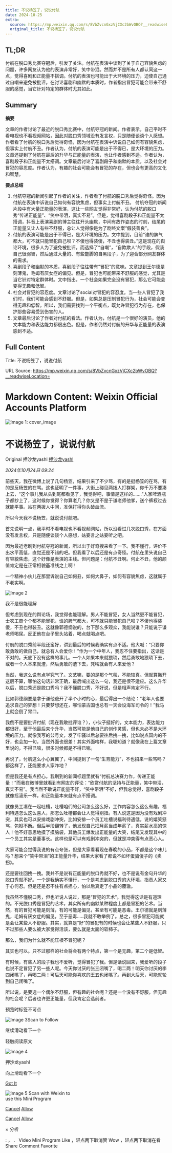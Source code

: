 ```yaml
---
title: 不说杨笠了，说说付航
date: 2024-10-25
extra:
  source: https://mp.weixin.qq.com/s/8VbZvcnGxzVjCXc2bWvOBQ?__readwiseLocation=
  original_title: 不说杨笠了，说说付航
---
```

## TL;DR
付航在脱口秀比赛夺冠后，引发了关注。付航在表演中谈到了关于自己容貌焦虑的问题，许多网友认为他的表演非常好，笑中带泪。然而并不是所有人都认同这一点，觉得喜剧和正能量不搭调。付航的表演也可能出于大环境的压力，迫使自己通过自嘲来避免被批评。在讨论喜剧和幽默的本质时，作者指出冒犯可能会带来不舒服的感觉，当它针对特定的群体时尤其如此。
## Summary
**摘要**

文章的作者讨论了最近的脱口秀比赛中，付航夺冠的新闻。作者表示，自己平时不看电视也不看视频网站，因此对脱口秀领域没有发言权，只是随便谈谈个人感想。作者看了付航的脱口秀后觉得奇怪，因为付航在表演中诉说自己如何有容貌焦虑，但事实上付航不丑。作者认为，付航的表演可能是出于不得已，是大环境的压力。文章还提到了付航在最后的升华与正能量的表演，也让作者感到不适。作者认为，喜剧段子和正能量不太搭调。文章最后讨论了喜剧段子和幽默的本质，以及社会对冒犯的容忍度。作者认为，有趣的社会可能会有冒犯的存在，但也会有更高的文化和智慧。

**要点总结**

1.  付航夺冠的新闻引起了作者的关注，作者看了付航的脱口秀后觉得奇怪。因为付航在表演中诉说自己如何有容貌焦虑，但事实上付航不丑。 付航夺冠的新闻片段中有大量正能量的表演，这让一些网友觉得非常好，认为付航的脱口秀“传递正能量”、“笑中带泪，真实不易”。但是，觉得喜剧段子和正能量不太搭调，抖音上表演喜剧的博主往往开头幽默，中间有故作姿态的时刻，结尾的正能量又让人有些不舒服，总让人觉得像是为了剧终文案“假装善良”。
2.  付航的表演可能是出于不得已，是大环境的压力。文中提到，目前“谁的脾气都大，可不就只能冒犯自己呗？不傻也得装傻，不丑也得装丑。”这是现在的舆论环境，很多人为了避免被批评，而选择了“自嘲”，“自欺欺人”的手段，假装自己很弱智，然后通过大量的、有些蹩脚的自黑段子，为了迎合部分网友群体的需求。
3. 喜剧段子和幽默的本质，喜剧段子往往带有“冒犯”的意味。文章提到王尔德是刻薄鬼，毛姆有厌女症的偏见。但是，冒犯也可能带来不舒服的感觉，尤其是当它针对特定群体时。文中指出，一个社会如果完全没有冒犯，那么它可能会变得无趣和低智。
4.  社会对冒犯的容忍度。文章讨论了social对冒犯的容忍度。当一些人冒犯了我们时，我们可能会感到不舒服。但是，如果总是压制冒犯行为，社会可能会变得无趣和低智。所以，我们需要找到一个平衡点，既允许冒犯行为存在，也保护那些容易受到伤害的人。
5.    文章最后讨论了作者对付航的看法。作者认为，付航是一个很好的演员，他的文本能力和表达能力都很出色。但是，作者仍然对付航的升华与正能量的表演感到不适。
## Full Content
Title: 不说杨笠了，说说付航

URL Source: https://mp.weixin.qq.com/s/8VbZvcnGxzVjCXc2bWvOBQ?__readwiseLocation=

Markdown Content:
Weixin Official Accounts Platform
===============

             

 

![Image 1: cover_image](https://mmbiz.qpic.cn/mmbiz_jpg/4JuR3CjricibNibAkPkdE7wScJMTxN3WynbDC0WBPTOHoMQ2swW32Mn8xERZvxkO4kwbU06QZHu1afTqbBoficcUxw/0?wx_fmt=jpeg)

不说杨笠了，说说付航
==========

Original 押沙龙yashl [押沙龙yashl](javascript:void(0);)

_2024年10月24日 09:24_

前些天，我在微博上说了几句杨笠，结果引来了不少骂，有的是挺杨笠的在骂，有的是反杨笠的在骂。这也证明了一件事，大街上碰见两拨人打群架，你千万不要凑上去，“这个事儿我从头到尾都看见了，我觉得吧，事情是这样的…….”人家啤酒瓶子都抄上了，这时候你觉得？你算老几？你又是不是于谦老师他爹，送个裤衩过去就能平事。站在两拨人中间，准保打得你头破血流。  
  
所以今天我不说杨笠，就说说付航吧。

首先说明一点，我平时不看电视也不看视频网站，所以没看过几次脱口秀，在方面没有发言权，只是随便谈谈个人感想，姑妄言之姑妄听之吧。

因为最近老刷到付航夺冠的新闻，所以出于好奇搜来看了一下。我不懂行，评价不出水平高低，直觉还是不错的吧。但我看了以后还是有点奇怪。付航在里头说自己有容貌焦虑，这个好像是表演的主线。但问题是：付航不丑啊。何止不丑，他的颜值肯定是在正常相貌基准线之上啊！

一个精神小伙儿在那里诉说自己如何丑，如何大鼻子，如何有容貌焦虑，这就属于不老实啊。

![Image 2](https://mmbiz.qpic.cn/mmbiz_png/4JuR3CjricibNibAkPkdE7wScJMTxN3WynbQr1CCeA6BkiauNNIjzuMnZwjJA7dibsItSnZhW73sVmg8gxoLPHd0UZA/640?wx_fmt=png&from=appmsg)

我不是很能理解

但考虑到现在的舆论场，我觉得也能理解。男人不能冒犯，女人当然更不能冒犯，士农工商个个都不能冒犯，谁的脾气都大，可不就只能冒犯自己呗？不傻也得装傻，不丑也得装丑。这就像郭德纲说的，台下那么多观众，我能说谁？只能说于谦老师喝尿。反正他在台子里头站着，喝点就喝点吧。

付航的脱口秀前半段还蛮好，讲到最后的时候我确实有点不适。他大喊：“只要你敢勇敢的做自己，就总有人会爱你！”作为一个中年人，我忍不住要指出，这话是不对的。天底下没有这样的事儿。一个人如果本来就猥琐，然后勇敢地猥琐下去，或者一个人本来就渣，然后勇敢的渣下去，凭啥就会有人来爱他？

当然，我这么说有点学究气了。文艺嘛，要的是那个气氛，不能较真。但就算撇开这层不算，哪怕这句话非常正确，最后喊出这么一句，我还是很不适应。这么升华以后，脱口秀还是脱口秀吗？我不懂脱口秀，不好说，但是相声肯定不行。

比如郭德纲要是拿于谦他爸开了半个小时的心，最后得出一个结论：“老年人也要追求自己的梦想！只要梦想还在，哪怕蒙古国也总有一天会设海军司令的！”我马上就会倒了胃口。

我倒不是要批评付航（现在我敢批评谁？），小伙子挺好的，文本能力，表达能力都很好，至于他最后来个升华，当然可能是他自己的创作灵感，但也未必不是大环境的压力。就像我写的公号文，发了牢骚以后总要往后拽一拽，比如说点国内的不好，也会加一句，当然外面也很差！其实外面啥样，我哪知道？就像我在上篇文章里说的，不得已嘛，很多时候都是不得已嘛。

再说了，付航这么小心翼翼了，中间提到了一句“生育能力”，不也招来一些骂吗？都这样了，还能要求人家咋地？

但是我还是有点担心。我刷到的新闻标题里就有“付航总决赛力作，传递正能量！”而我在微博里就看到有网友的评论：“欣赏付航的坚持与正能量，笑中带泪，真实不易”。我当然不敢说正能量不好，“笑中带泪”不好，但我总觉得，喜剧段子就像摇滚乐一样，和正能量本来就有点不搭调。

就像员工凑在一起吐槽，吐槽咱们的公司怎么这么好，工作内容怎么这么有趣，福利待遇怎么这么喜人，那怎么吐槽都会让人觉得别扭。有人说这是因为没有戏剧冲突，其实也可以安排戏剧冲突，比如安排一个员工吐槽说福利待遇低，说的嬉笑怒骂，包袱不断。但后半段翻转了，他发现自己把月薪当成年薪了，真实薪水高的惊人！他不好意思地摸了摸脑袋，其他员工爆发出正能量的大笑，结尾又发现其中的一个员工其实是董事长。这样也是可以有戏剧冲突的，但就是冲突得有点恶心人。

大家可能会觉得我说的有点夸张，但是大家看看现在春晚的小品，不都是这个味儿吗？想来个“笑中带泪”的正能量升华，结果大家看了都说不如坏蛋骗傻子的《卖拐》。

还是要往回拽一拽。我并不是说有正能量的脱口秀就不好，也不是说有金句升华的脱口秀就不好。一个是我确实不懂行，一个是考虑到脱口秀的大环境，指责人家又于心何忍。但是还是忍不住有点担心，怕以后真走了小品的覆辙。

我虽然不懂脱口秀，但也听说人说过，那是“冒犯的艺术”。我觉得这话是有道理的。不光脱口秀是冒犯的艺术，其实所有的幽默某种程度上都是冒犯的艺术。当然，有的冒犯可能是刻薄，有的可能是偏见，甚至有可能是恶毒。王尔德就是刻薄鬼，毛姆有厌女症的偏见，至于恶毒…..我就不敢举例了。总之，很多冒犯可能就是会让某些人不舒服。其实，就算是“好”的冒犯有的时候也会让某些人不舒服，只不过那些人要么被大家觉得活该，要么就是太面的软柿子。

那么，我们为什么就不能压根不冒犯呢？

其实也可以。只不过那样的社会将会有两个特点，第一个是无趣，第二个是低智。

有时候，有些人的段子我也不爱听，觉得冒犯了我。但是话说回来，我爱听的段子也说不定冒犯了另一些人呢。今天你讨厌的张三闭嘴了，喝二两！明天你讨厌的李四闭嘴了，再喝二两！可后天可能你喜欢的王五也闭嘴了。再到大后天，可能就轮到自己闭嘴了。

所以说，是要选一个偶尔不舒服，但有趣的社会呢？还是一个没有不舒服，但无趣的社会呢？后者也许更正能量，但我肯定会选前者。

预览时标签不可点

![Image 3](https://mp.weixin.qq.com/s/8VbZvcnGxzVjCXc2bWvOBQ?__readwiseLocation=)Scan to Follow

继续滑动看下一个

轻触阅读原文

![Image 4](http://mmbiz.qpic.cn/mmbiz_png/4JuR3CjricibMPEm5Gl6E7Joons3uAkwibfN6DW1gflZic66GbC1922L819v9qVCeH0AVDZB3mr3T5bIdwy5g0cVBQ/0?wx_fmt=png)

押沙龙yashl

向上滑动看下一个

[Got It](javascript:;)

 

![Image 5](https://mp.weixin.qq.com/s/8VbZvcnGxzVjCXc2bWvOBQ?__readwiseLocation=) Scan with Weixin to  
use this Mini Program

[Cancel](javascript:void(0);) [Allow](javascript:void(0);)

[Cancel](javascript:void(0);) [Allow](javascript:void(0);)

× 分析

 : ， .   Video Mini Program Like ，轻点两下取消赞 Wow ，轻点两下取消在看 Share Comment Favorite

